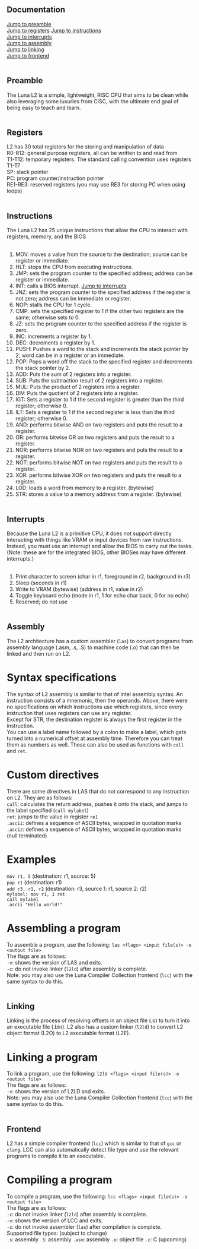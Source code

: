 ## Documentation
[Jump to preamble](#preamble)<br>
[Jump to registers](#registers)
[Jump to instructions](#instructions)<br>
[Jump to interrupts](#interrupts)<br>
[Jump to assembly](#assembly)<br>
[Jump to linking](#linking)<br>
[Jump to frontend](#frontend)<br><br>

## Preamble
The Luna L2 is a simple, lightweight, RISC CPU that aims to be clean while also leveraging some luxuries from CISC, with the ultimate end goal of being easy to teach and learn.<br><br>

## Registers
L2 has 30 total registers for the storing and manipulation of data<br>
R0-R12: general purpose registers, all can be written to and read from<br>
T1-T12: temporary registers. The standard calling convention uses registers T1-T7<br>
SP: stack pointer<br>
PC: program counter/instruction pointer<br>
RE1-RE3: reserved registers (you may use RE3 for storing PC when using loops)<br><br>

## Instructions
The Luna L2 has 25 unique instructions that allow the CPU to interact with registers, memory, and the BIOS<br><br>

1. MOV: moves a value from the source to the destination; source can be register or immediate.<br>
2. HLT: stops the CPU from executing instructions.<br>
3. JMP: sets the program counter to the specified address; address can be register or immediate.<br>
4. INT: calls a BIOS interrupt. [Jump to interrupts](#interrupts)<br> 
5. JNZ: sets the program counter to the specified address if the register is not zero; address can be immediate or register.<br>
6. NOP: stalls the CPU for 1 cycle.<br>
7. CMP: sets the specified register to 1 if the other two registers are the same; otherwise sets to 0.<br>
8. JZ: sets the program counter to the specified address if the register is zero.<br>
9. INC: increments a register by 1.<br>
10. DEC: decrements a register by 1.<br>
11. PUSH: Pushes a word to the stack and increments the stack pointer by 2; word can be in a register or an immediate.<br>
12. POP: Pops a word off the stack to the specified register and decrements the stack pointer by 2.<br>
13. ADD: Puts the sum of 2 registers into a register.<br>
14. SUB: Puts the subtraction result of 2 registers into a register.<br>
15. MUL: Puts the product of 2 registers into a register.<br>
16. DIV: Puts the quotient of 2 registers into a register.<br>
17. IGT: Sets a register to 1 if the second register is greater than the third register; otherwise 0.<br>
18. ILT: Sets a register to 1 if the second register is less than the third register; otherwise 0.<br>
19. AND: performs bitwise AND on two registers and puts the result to a register.<br>
20. OR:  performs bitwise OR on two registers and puts the result to a register.<br>
21. NOR:  performs bitwise NOR on two registers and puts the result to a register.<br>
22. NOT: performs bitwise NOT on two registers and puts the result to a register.<br> 
23. XOR: performs bitwise XOR on two registers and puts the result to a register.<br>
24. LOD: loads a word from memory to a register. (bytewise)<br>
25. STR: stores a value to a memory address from a register. (bytewise)<br><br>

## Interrupts
Because the Luna L2 is a primitive CPU, it does not support directly interacting with things like VRAM or input devices from raw instructions. Instead, you must use an interrupt and allow the BIOS to carry out the tasks. (Note: these are for the integrated BIOS, other BIOSes may have different interrupts.)<br><br>

1. Print character to screen (char in r1, foreground in r2, background in r3)<br>
2. Sleep (seconds in r1)<br>
3. Write to VRAM (bytewise) (address in r1, value in r2)<br>
4. Toggle keyboard echo (mode in r1, 1 for echo char back, 0 for no echo)<br>
5. Reserved; do not use<br><br>

## Assembly
The L2 architecture has a custom assembler (`las`) to convert programs from assembly language (.asm, .s, .S) to machine code (.o) that can then be linked and then run on L2.<br>
# Syntax specifications
The syntax of L2 assembly is similar to that of Intel assembly syntax. An instruction consists of a mnemonic, then the operands. Above, there were no specifications on which instructions use which registers, since every instruction that uses registers can use any register.<br>
Except for STR, the destination register is always the first register in the instruction.<br>
You can use a label name followed by a colon to make a label, which gets turned into a numerical offset at assembly time. Therefore you can treat them as numbers as well. These can also be used as functions with `call` and `ret`.<br>
# Custom directives
There are some directives in LAS that do not correspond to any instruction on L2. They are as follows:<br>
`call`: calculates the return address, pushes it onto the stack, and jumps to the label specified (`call mylabel`)<br>
`ret`: jumps to the value in register `re1`<br>
`.ascii`: defines a sequence of ASCII bytes, wrapped in quotation marks<br>
`.asciz`: defines a sequence of ASCII bytes, wrapped in quotation marks (null terminated)<br>
# Examples
`mov r1, 5` (destination: r1, source: 5)<br>
`pop r1` (destination: r1)<br>
`add r3, r1, r2` (destination: r3, source 1: r1, source 2: r2)<br>
`mylabel:
    mov r1, 1
    ret`<br>
`call mylabel`<br>
`.ascii "Hello world!"`<br>
# Assembling a program
To assemble a program, use the following: `las <flags> <input file(s)> -o <output file>`<br>
The flags are as follows:<br>
`-v`: shows the version of LAS and exits.<br>
`-c`: do not invoke linker (`l2ld`) after assembly is complete.<br>
Note: you may also use the Luna Compiler Collection frontend (`lcc`) with the same syntax to do this.<br><br>

## Linking
Linking is the process of resolving offsets in an object file (.o) to turn it into an executable file (.bin). L2 also has a custom linker (`l2ld`) to convert L2 object format (L2O) to L2 executable format (L2E).<br>
# Linking a program
To link a program, use the following: `l2ld <flags> <input file(s)> -o <output file>`<br>
The flags are as follows:<br>
`-v`: shows the version of L2LD and exits.<br>
Note: you may also use the Luna Compiler Collection frontend (`lcc`) with the same syntax to do this.<br><br>

## Frontend
L2 has a simple compiler frontend (`lcc`) which is similar to that of `gcc` or `clang`. LCC can also automatically detect file type and use the relevant programs to compile it to an executable.<br>
# Compiling a program
To compile a program, use the following: `lcc <flags> <input file(s)> -o <output file>`<br>
The flags are as follows:<br>
`-c`: do not invoke linker (`l2ld`) after assembly is complete.<br>
`-v`: shows the version of LCC and exits.<br>
`-s`: do not invoke assembler (`las`) after compilation is complete.<br>
Supported file types: (subject to change)<br>
`.s`: assembly
`.S`: assembly
`.asm`: assembly
`.o`: object file
`.c`: C (upcoming)
